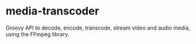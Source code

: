 # media-transcoder
Groovy API to decode, encode, transcode, stream video and audio media, using the FFmpeg library.
